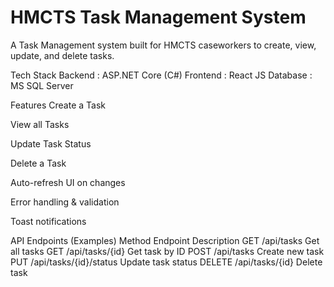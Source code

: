 # HMCTS Task Management System

A Task Management system built for HMCTS caseworkers to create, view, update, and delete tasks.

Tech Stack
Backend	: ASP.NET Core (C#) 
Frontend : React JS 
Database : MS SQL Server

Features
Create a Task

View all Tasks

Update Task Status

Delete a Task

Auto-refresh UI on changes

Error handling & validation

Toast notifications

API Endpoints (Examples)
Method	Endpoint	Description
GET	/api/tasks	Get all tasks
GET	/api/tasks/{id}	Get task by ID
POST	/api/tasks	Create new task
PUT	/api/tasks/{id}/status	Update task status
DELETE	/api/tasks/{id}	Delete task



